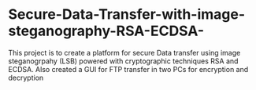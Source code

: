 # Secure-Data-Transfer-with-image-steganography-RSA-ECDSA-
This project is to create a platform for secure Data transfer using image steganogrpahy (LSB) powered with cryptographic techniques RSA and ECDSA.
Also created a GUI for FTP transfer in two PCs for encryption and decryption
